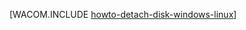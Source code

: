 <properties linkid="manage-windows-how-to-guides-detach-a-disk" urlDisplayName="Detach a Disk" pageTitle="Detach a disk from a Windows Virtual Machine | Azure" metaKeywords="" description="Learn how to detach a disk from a Windows Virtual Machine in Azure." metaCanonical="" services="virtual-machines,storage" documentationCenter="" title="How to Detach a Data Disk from a Virtual Machine" authors="" solutions="" manager="" editor="" />

[WACOM.INCLUDE [howto-detach-disk-windows-linux][]]

  [howto-detach-disk-windows-linux]: ../includes/howto-detach-disk-windows-linux.md
